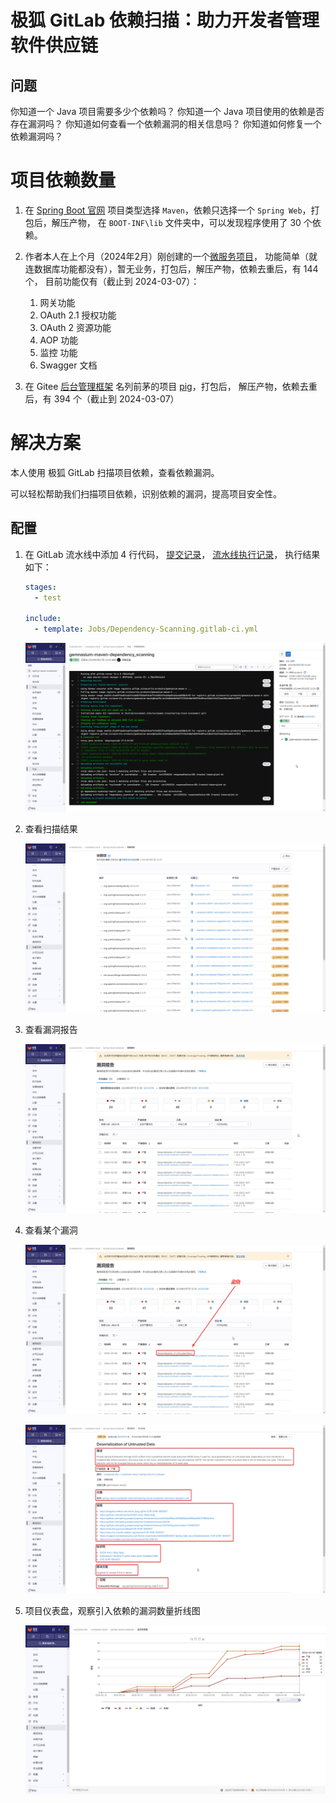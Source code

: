 # 极狐 GitLab 依赖扫描：助力开发者管理软件供应链

## 问题

你知道一个 Java 项目需要多少个依赖吗？
你知道一个 Java 项目使用的依赖是否存在漏洞吗？
你知道如何查看一个依赖漏洞的相关信息吗？
你知道如何修复一个依赖漏洞吗？

# 项目依赖数量

1. 在 [Spring Boot 官网](https://start.spring.io) 项目类型选择 `Maven`，依赖只选择一个 `Spring Web`，打包后，解压产物，
   在 `BOOT-INF\lib` 文件夹中，可以发现程序使用了 30 个依赖。

2. 作者本人在上个月（2024年2月）刚创建的一个[微服务项目](https://jihulab.com/xuxiaowei-jihu/xuxiaowei-cloud/spring-cloud-xuxiaowei)，
   功能简单（就连数据库功能都没有），暂无业务，打包后，解压产物，依赖去重后，有 144 个，
   目前功能仅有（截止到 2024-03-07）：
    1. 网关功能
    2. OAuth 2.1 授权功能
    3. OAuth 2 资源功能
    4. AOP 功能
    5. 监控 功能
    6. Swagger 文档

3. 在 Gitee [后台管理框架](https://gitee.com/explore/backend) 名列前茅的项目 [pig](https://gitee.com/log4j/pig)，打包后，
   解压产物，依赖去重后，有 394 个（截止到 2024-03-07）

# 解决方案

本人使用 极狐 GitLab 扫描项目依赖，查看依赖漏洞。

可以轻松帮助我们扫描项目依赖，识别依赖的漏洞，提高项目安全性。

## 配置

1. 在 GitLab 流水线中添加 4 行代码，
   [提交记录](https://jihulab.com/xuxiaowei-jihu/xuxiaowei-cloud/spring-cloud-xuxiaowei/-/commit/7a6b0aae61cd6f59db4127b84348da5a02ce0019)，
   [流水线执行记录](https://jihulab.com/xuxiaowei-jihu/xuxiaowei-cloud/spring-cloud-xuxiaowei/-/pipelines/2515200)，
   执行结果如下：

    ```yml
    stages:
      - test
    
    include:
      - template: Jobs/Dependency-Scanning.gitlab-ci.yml
    ```
   ![1.png](20240307/1.png)

2. 查看扫描结果

   ![2.png](20240307/2.png)

3. 查看漏洞报告

   ![3.png](20240307/3.png)

4. 查看某个漏洞

   ![4.png](20240307/4.png)

   ![5.png](20240307/5.png)

5. 项目仪表盘，观察引入依赖的漏洞数量折线图

   ![6.png](20240307/6.png)
